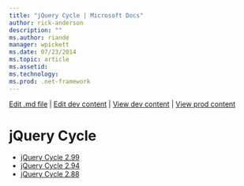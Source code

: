 ```yaml
---
title: "jQuery Cycle | Microsoft Docs"
author: rick-anderson
description: ""
ms.author: riande
manager: wpickett
ms.date: 07/23/2014
ms.topic: article
ms.assetid: 
ms.technology: 
ms.prod: .net-framework
---
```

[Edit .md file](C:\Projects\msc\dev\Msc.Www\Web.ASP\App_Data\github\ajax\cdn\index.md) | [Edit dev content](http://www.aspdev.net/umbraco#/content/content/edit/59187) | [View dev content](http://docs.aspdev.net/tutorials/ajax/cdn/jquery-cycle/index.html) | [View prod content](http://www.asp.net/ajax/cdn/jquery-cycle)

jQuery Cycle
====================
- [jQuery Cycle 2.99](cdnjquerycycle299.md)
- [jQuery Cycle 2.94](cdnjquerycycle294.md)
- [jQuery Cycle 2.88](cdnjquerycycle288.md)